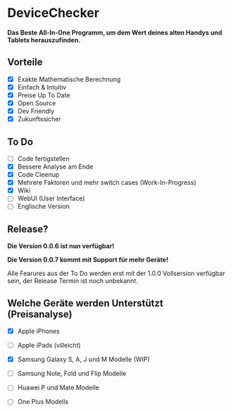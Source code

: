 # DeviceChecker

**Das Beste All-In-One Programm, um dem Wert deines alten Handys und Tablets herauszufinden.**

## Vorteile

- [X] Exakte Mathematische Berechnung
- [X] Einfach & Intuitiv
- [X] Preise Up To Date
- [X] Open Source
- [X] Dev Friendly
- [X] Zukunftssicher

## To Do
- [ ] Code fertigstellen
- [X] Bessere Analyse am Ende
- [X] Code Cleenup
- [X] Mehrere Faktoren und mehr switch cases (Work-In-Progress)
- [X] Wiki
- [ ] WebUI (User Interface) 
- [ ] Englische Version

## Release?

**Die Version 0.0.6 ist nun verfügbar!**

**Die Version 0.0.7 kommt mit Support für mehr Geräte!**

Alle Fearures aus der To Do werden erst mit der 1.0.0 Vollsersion verfügbar sein, der Release Termin ist noch unbekannt.

## Welche Geräte werden Unterstützt (Preisanalyse)
- [X] Apple iPhones
- [ ] Apple iPads (villeicht)
- [X] Samsung Galaxy S, A, J und M Modelle (WIP)
- [ ] Samsung Note, Fold und Flip Modelle
- [ ] Huawei P und Mate Modelle
- [ ] One Plus Modells 

